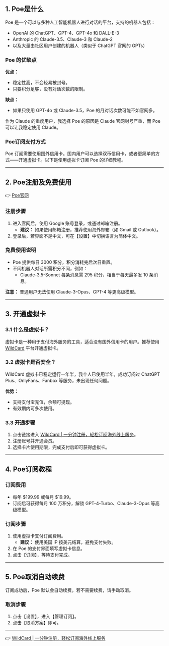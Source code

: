 ## 1. Poe是什么

Poe 是一个可以与多种人工智能机器人进行对话的平台，支持的机器人包括：

- OpenAI 的 ChatGPT、GPT-4、GPT-4o 和 DALL-E-3
- Anthropic 的 Claude-3.5、Claude-3 和 Claude-2
- 以及大量由社区用户创建的机器人（类似于 ChatGPT 官网的 GPTs）

### Poe 的优缺点

**优点：**
- 稳定性高，不会轻易被封号。
- 只要积分足够，没有对话次数的限制。

**缺点：**
- 如果只使用 GPT-4o 或 Claude-3.5，Poe 的月对话次数可能不如官网多。

作为 Claude 的重度用户，我选择 Poe 的原因是 Claude 官网封号严重，而 Poe 可以让我稳定使用 Claude。

### Poe订阅支付方式

Poe 订阅需要使用国外信用卡。国内用户可以选择双币信用卡，或者更简单的方式——开通虚拟卡。以下是使用虚拟卡订阅 Poe 的详细教程。

---

## 2. Poe注册及免费使用

👉 [Poe官网](https://poe.com/)

### 注册步骤

1. 进入官网后，使用 Google 账号登录，或通过邮箱注册。
   - **建议：** 如果使用邮箱注册，推荐使用海外邮箱（如 Gmail 或 Outlook）。
2. 登录后，若界面不是中文，可在【设置】中切换语言为简体中文。

### 免费使用说明

- Poe 提供每日 3000 积分，积分消耗完后次日重置。
- 不同机器人对话所需积分不同，例如：
  - Claude-3.5-Sonnet 每条消息需 295 积分，相当于每天最多发 10 条消息。

**注意：** 普通用户无法使用 Claude-3-Opus、GPT-4 等更高级模型。

---

## 3. 开通虚拟卡

### 3.1 什么是虚拟卡？

虚拟卡是一种用于支付海外服务的工具，适合没有国外信用卡的用户。推荐使用 [WildCard](https://bit.ly/bewildcard) 平台开通虚拟卡。

### 3.2 虚拟卡是否安全？

WildCard 虚拟卡已稳定运行一年半，我个人已使用半年，成功订阅过 ChatGPT Plus、OnlyFans、Fanbox 等服务，未出现任何问题。

**优势：**
- 支持支付宝充值，余额可提现。
- 有效期内可多次使用。

### 3.3 开通步骤

1. 点击链接进入 [WildCard | 一分钟注册，轻松订阅海外线上服务](https://bit.ly/bewildcard)。
2. 注册账号并开通会员。
3. 选择卡片使用期限，完成支付后即可获得虚拟卡。

---

## 4. Poe订阅教程

### 订阅费用

- 每年 $199.99 或每月 $19.99。
- 订阅后可获得每月 100 万积分，解锁 GPT-4-Turbo、Claude-3-Opus 等高级模型。

### 订阅步骤

1. 使用虚拟卡支付订阅费用。
   - **建议：** 使用美国 IP 按美元结算，避免支付失败。
2. 在 Poe 的支付界面填写虚拟卡信息。
3. 点击【订阅】，等待支付完成。

---

## 5. Poe取消自动续费

订阅成功后，Poe 默认会自动续费。若不需要续费，请手动取消。

### 取消步骤

1. 点击【设置】，进入【管理订阅】。
2. 点击【取消方案】即可。

---

👉 [WildCard | 一分钟注册，轻松订阅海外线上服务](https://bit.ly/bewildcard)
